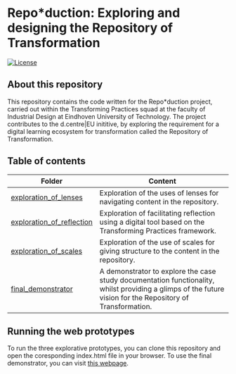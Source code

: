 # Repo*duction: Exploring and designing the Repository of Transformation
 
[![License](https://img.shields.io/badge/License-BSD%203--Clause-blue.svg)](https://opensource.org/licenses/BSD-3-Clause)
 
## About this repository
This repository contains the code written for the Repo*duction project, carried out within the
Transforming Practices squad at the faculty of
Industrial Design at Eindhoven University of Technology. The project contributes to the d.centre|EU inititive, by exploring the requirement for a digital learning ecosystem for transformation called the Repository of Transformation.

## Table of contents
Folder | Content
--- | ---
[exploration_of_lenses](exploration_of_lenses) | Exploration of the uses of lenses for navigating content in the repository.
[exploration_of_reflection](exploration_of_reflection) | Exploration of facilitating reflection using a digital tool based on the Transforming Practices framework.
[exploration_of_scales](exploration_of_scales) | Exploration of the use of scales for giving structure to the content in the repository.
[final_demonstrator](final_demonstrator) | A demonstrator to explore the case study documentation functionality, whilst providing a glimps of the future vision for the Repository of Transformation.

## Running the web prototypes
To run the three explorative prototypes, you can clone this repository and open the coresponding index.html file in your browser.
To use the final demonstrator, you can visit [this webpage](https://repo-duction.vercel.app).
